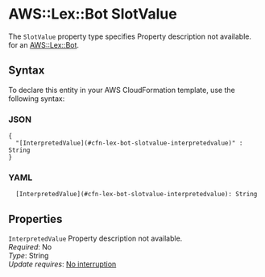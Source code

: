 # AWS::Lex::Bot SlotValue<a name="aws-properties-lex-bot-slotvalue"></a>

<a name="aws-properties-lex-bot-slotvalue-description"></a>The `SlotValue` property type specifies Property description not available\. for an [AWS::Lex::Bot](aws-resource-lex-bot.md)\.

## Syntax<a name="aws-properties-lex-bot-slotvalue-syntax"></a>

To declare this entity in your AWS CloudFormation template, use the following syntax:

### JSON<a name="aws-properties-lex-bot-slotvalue-syntax.json"></a>

```
{
  "[InterpretedValue](#cfn-lex-bot-slotvalue-interpretedvalue)" : String
}
```

### YAML<a name="aws-properties-lex-bot-slotvalue-syntax.yaml"></a>

```
  [InterpretedValue](#cfn-lex-bot-slotvalue-interpretedvalue): String
```

## Properties<a name="aws-properties-lex-bot-slotvalue-properties"></a>

`InterpretedValue`  <a name="cfn-lex-bot-slotvalue-interpretedvalue"></a>
Property description not available\.  
*Required*: No  
*Type*: String  
*Update requires*: [No interruption](https://docs.aws.amazon.com/AWSCloudFormation/latest/UserGuide/using-cfn-updating-stacks-update-behaviors.html#update-no-interrupt)